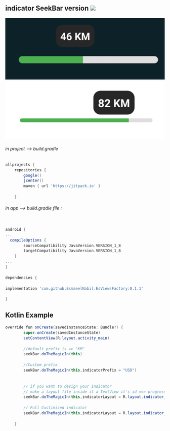 ## indicator SeekBar version <img src="https://jitpack.io/v/EsmaeelNabil/EsViewsFactory.svg">


![](static/light.jpg) ![](static/dark.jpg)


###### in project --> build.gradle

```gradle
allprojects {
    repositories {
        google()
        jcenter()
        maven { url 'https://jitpack.io' }

    }
```
###### in app --> build.gradle file :

```gradle

android {
...
  compileOptions {
        sourceCompatibility JavaVersion.VERSION_1_8
        targetCompatibility JavaVersion.VERSION_1_8
    }
...
}

dependencies {

implementation 'com.github.EsmaeelNabil:EsViewsFactory:0.1.1'

}
```

Kotlin Example
--------------

```java
override fun onCreate(savedInstanceState: Bundle?) {
        super.onCreate(savedInstanceState)
        setContentView(R.layout.activity_main)

        //default prefix is => "KM"
        seekBar.doTheMagicIn(this)
        
        //Custom prefix
        seekBar.doTheMagicIn(this,indicatorPrefix = "USD")


        // if you want to design your indicator
        // make a layout file inside it a TextView it's id ==> progress_text
        seekBar.doTheMagicIn(this,indicatorLayout = R.layout.indicator_layout)

        // Full Custimized indicator 
        seekBar.doTheMagicIn(this,indicatorLayout = R.layout.indicator_layout,indicatorPrefix = "USD")

    }
```
